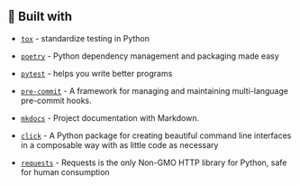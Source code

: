 <!-- TODO: generate from pyproject.toml -->
## 🌟 Built with

* <code>[tox]</code> - standardize testing in Python
* <code>[poetry]</code> - Python dependency management and packaging made easy
* <code>[pytest]</code> - helps you write better programs
* <code>[pre-commit]</code> - A framework for managing and maintaining multi-language pre-commit hooks.
* <code>[mkdocs]</code> - Project documentation with Markdown.

* <code>[click]</code>  - A Python package for creating beautiful command line interfaces in a composable way with as little code as necessary
* <code>[requests]</code> - Requests is the only Non-GMO HTTP library for Python, safe for human consumption


[tox]: https://tox.readthedocs.io/en/latest/
[poetry]: https://poetry.eustace.io/
[pytest]: https://docs.pytest.org/en/latest/
[pre-commit]: https://pre-commit.com/
[mkdocs]: https://www.mkdocs.org

[click]: https://click.palletsprojects.com/en/7.x/
[requests]: https://2.python-requests.org/en/master/